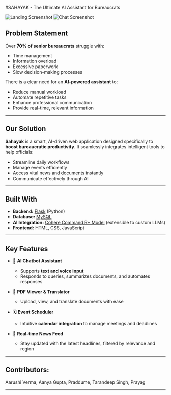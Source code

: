 #SAHAYAK - The Ultimate AI Assistant for Bureaucrats

![Landing Screenshot](images/landing.png)
![Chat Screenshot](images/chat.png)

## Problem Statement

Over **70% of senior bureaucrats** struggle with:
- Time management  
- Information overload  
- Excessive paperwork  
- Slow decision-making processes  

There is a clear need for an **AI-powered assistant** to:
- Reduce manual workload  
- Automate repetitive tasks  
- Enhance professional communication  
- Provide real-time, relevant information  

---

## Our Solution

**Sahayak** is a smart, AI-driven web application designed specifically to **boost bureaucratic productivity**. It seamlessly integrates intelligent tools to help officials:
- Streamline daily workflows  
- Manage events efficiently  
- Access vital news and documents instantly  
- Communicate effectively through AI  

---

##  Built With

- **Backend:** [Flask](https://flask.palletsprojects.com/) (Python)  
- **Database:** [MySQL](https://www.mysql.com/)  
- **AI Integration:** [Cohere Command R+ Model](https://cohere.com/) (extensible to custom LLMs)  
- **Frontend:** HTML, CSS, JavaScript  

---

##  Key Features

- 💬 **AI Chatbot Assistant**  
  - Supports **text and voice input**  
  - Responds to queries, summarizes documents, and automates responses

- 📄 **PDF Viewer & Translator**  
  - Upload, view, and translate documents with ease

- 🗓️ **Event Scheduler**  
  - Intuitive **calendar integration** to manage meetings and deadlines

- 📰 **Real-time News Feed**  
  - Stay updated with the latest headlines, filtered by relevance and region

---

## Contributors:
Aarushi Verma, Aanya Gupta, Praddume, Tarandeep Singh, Prayag

---
